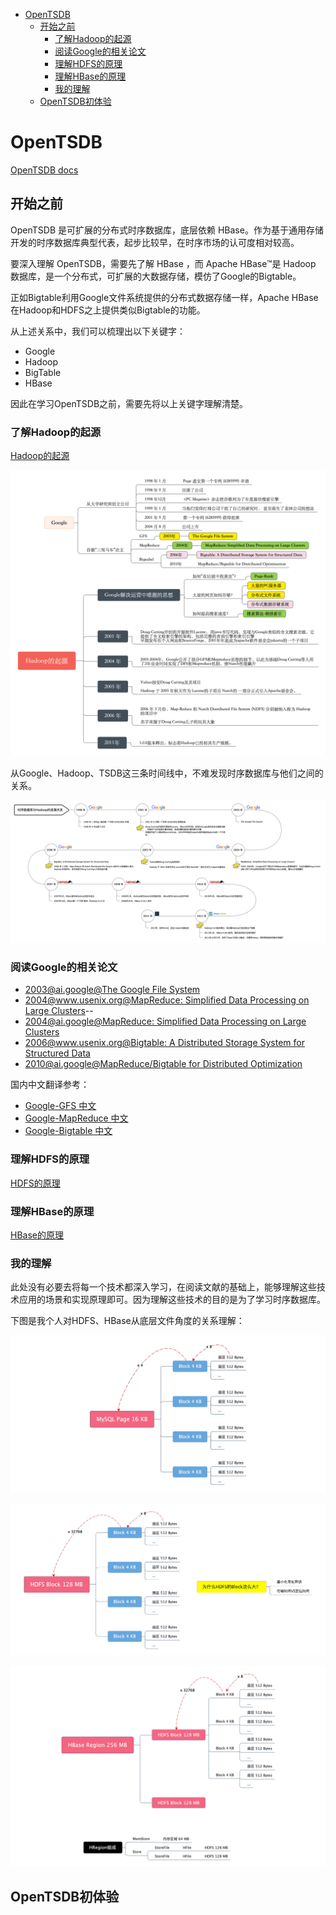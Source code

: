 <!-- TOC depthFrom:1 depthTo:6 withLinks:1 updateOnSave:1 orderedList:0 -->

- [OpenTSDB](#opentsdb)
	- [开始之前](#开始之前)
		- [了解Hadoop的起源](#了解hadoop的起源)
		- [阅读Google的相关论文](#阅读google的相关论文)
		- [理解HDFS的原理](#理解hdfs的原理)
		- [理解HBase的原理](#理解hbase的原理)
		- [我的理解](#我的理解)
	- [OpenTSDB初体验](#opentsdb初体验)

<!-- /TOC -->
# OpenTSDB

[OpenTSDB docs](http://opentsdb.net/docs/build/html/index.html)

## 开始之前

OpenTSDB 是可扩展的分布式时序数据库，底层依赖 HBase。作为基于通用存储开发的时序数据库典型代表，起步比较早，在时序市场的认可度相对较高。

要深入理解 OpenTSDB，需要先了解 HBase ，而 Apache HBase™是 Hadoop 数据库，是一个分布式，可扩展的大数据存储，模仿了Google的Bigtable。

正如Bigtable利用Google文件系统提供的分布式数据存储一样，Apache HBase在Hadoop和HDFS之上提供类似Bigtable的功能。

从上述关系中，我们可以梳理出以下关键字：

* Google
* Hadoop
* BigTable
* HBase


因此在学习OpenTSDB之前，需要先将以上关键字理解清楚。



### 了解Hadoop的起源

[Hadoop的起源](https://github.com/BoobooWei/booboo_hadoop/blob/master/01_theory/01_Introduction%20to%20the%20origin%20and%20system%20of%20hadoop.md)

![](pic/006.png)

从Google、Hadoop、TSDB这三条时间线中，不难发现时序数据库与他们之间的关系。

![](pic/007.jpeg)


### 阅读Google的相关论文

- [2003@ai.google@The Google File System](https://ai.google/research/pubs/pub51)
- [2004@www.usenix.org@MapReduce: Simplified Data Processing on Large Clusters](https://www.usenix.org/legacy/events/osdi04/tech/full_papers/dean/dean.pdf)--
- [2004@ai.google@MapReduce: Simplified Data Processing on Large Clusters](https://ai.google/research/pubs/pub62)
- [2006@www.usenix.org@Bigtable: A Distributed Storage System for Structured Data](https://www.usenix.org/legacy/event/osdi06/tech/chang/chang_html/index.html)
- [2010@ai.google@MapReduce/Bigtable for Distributed Optimization](https://ai.google/research/pubs/pub36948)

国内中文翻译参考：

* [Google-GFS 中文](https://github.com/BoobooWei/booboo_hadoop/blob/master/hadoop_pdf/Google/Google-File-System%E4%B8%AD%E6%96%87%E7%89%88_1.0.pdf)
* [Google-MapReduce 中文](https://github.com/BoobooWei/booboo_hadoop/blob/master/hadoop_pdf/Google/Google-MapReduce%E4%B8%AD%E6%96%87%E7%89%88_1.0.pdf)
* [Google-Bigtable 中文](https://github.com/BoobooWei/booboo_hadoop/blob/master/hadoop_pdf/Google/Google-Bigtable%E4%B8%AD%E6%96%87%E7%89%88_1.0.pdf)

### 理解HDFS的原理

[HDFS的原理](http://hadoop.apache.org/)

### 理解HBase的原理

[HBase的原理](https://hbase.apache.org/)

### 我的理解

此处没有必要去将每一个技术都深入学习，在阅读文献的基础上，能够理解这些技术应用的场景和实现原理即可。因为理解这些技术的目的是为了学习时序数据库。

下图是我个人对HDFS、HBase从底层文件角度的关系理解：

![](pic/008_fs_mysql.jpeg)

![](pic/008_fs_hdfs.jpeg)

![](pic/008_fs_hbase.jpeg)

## OpenTSDB初体验

